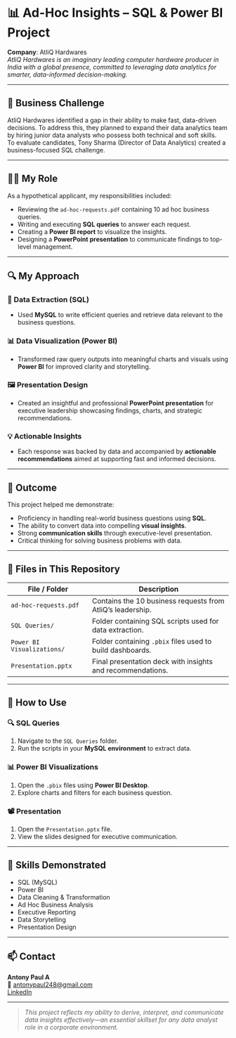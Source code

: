 # 📊 Ad-Hoc Insights – SQL & Power BI Project

**Company**: AtliQ Hardwares  
_AtliQ Hardwares is an imaginary leading computer hardware producer in India with a global presence, committed to leveraging data analytics for smarter, data-informed decision-making._

---

## 🚨 Business Challenge

AtliQ Hardwares identified a gap in their ability to make fast, data-driven decisions. To address this, they planned to expand their data analytics team by hiring junior data analysts who possess both technical and soft skills.  
To evaluate candidates, Tony Sharma (Director of Data Analytics) created a business-focused SQL challenge.

---

## 🧑‍💼 My Role

As a hypothetical applicant, my responsibilities included:

- Reviewing the `ad-hoc-requests.pdf` containing 10 ad hoc business queries.
- Writing and executing **SQL queries** to answer each request.
- Creating a **Power BI report** to visualize the insights.
- Designing a **PowerPoint presentation** to communicate findings to top-level management.

---

## 🔍 My Approach

### 🔧 Data Extraction (SQL)
- Used **MySQL** to write efficient queries and retrieve data relevant to the business questions.

### 📊 Data Visualization (Power BI)
- Transformed raw query outputs into meaningful charts and visuals using **Power BI** for improved clarity and storytelling.

### 🖼️ Presentation Design
- Created an insightful and professional **PowerPoint presentation** for executive leadership showcasing findings, charts, and strategic recommendations.

### 💡 Actionable Insights
- Each response was backed by data and accompanied by **actionable recommendations** aimed at supporting fast and informed decisions.

---

## 🏁 Outcome

This project helped me demonstrate:

- Proficiency in handling real-world business questions using **SQL**.
- The ability to convert data into compelling **visual insights**.
- Strong **communication skills** through executive-level presentation.
- Critical thinking for solving business problems with data.

---

## 📁 Files in This Repository

| File / Folder              | Description |
|---------------------------|-------------|
| `ad-hoc-requests.pdf`     | Contains the 10 business requests from AtliQ’s leadership. |
| `SQL Queries/`            | Folder containing SQL scripts used for data extraction. |
| `Power BI Visualizations/`| Folder containing `.pbix` files used to build dashboards. |
| `Presentation.pptx`       | Final presentation deck with insights and recommendations. |

---

## 🚀 How to Use

### 🔍 SQL Queries
1. Navigate to the `SQL Queries` folder.
2. Run the scripts in your **MySQL environment** to extract data.

### 📊 Power BI Visualizations
1. Open the `.pbix` files using **Power BI Desktop**.
2. Explore charts and filters for each business question.

### 📽️ Presentation
1. Open the `Presentation.pptx` file.
2. View the slides designed for executive communication.

---

## 🎯 Skills Demonstrated

- SQL (MySQL)
- Power BI
- Data Cleaning & Transformation
- Ad Hoc Business Analysis
- Executive Reporting
- Data Storytelling
- Presentation Design

---

## 📫 Contact

**Antony Paul A**  
📧 antonypaul248@gmail.com   
[LinkedIn](#)

---

> _This project reflects my ability to derive, interpret, and communicate data insights effectively—an essential skillset for any data analyst role in a corporate environment._
